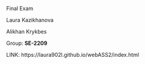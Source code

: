 # 
<p>Final Exam</p>
<p>Laura Kazikhanova</p>
<p>Alikhan Krykbes</p>
<p>Group: <strong>SE-2209</strong></p>
<a>LINK: https://laura902l.github.io/webASS2/index.html</a>





